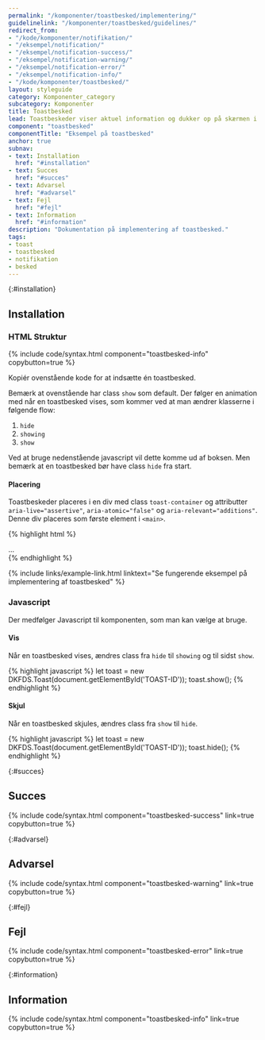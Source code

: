 ```yaml
---
permalink: "/komponenter/toastbesked/implementering/"
guidelinelink: "/komponenter/toastbesked/guidelines/"
redirect_from:
- "/kode/komponenter/notifikation/"
- "/eksempel/notification/"
- "/eksempel/notification-success/"
- "/eksempel/notification-warning/"
- "/eksempel/notification-error/"
- "/eksempel/notification-info/"
- "/kode/komponenter/toastbesked/"
layout: styleguide
category: Komponenter_category
subcategory: Komponenter
title: Toastbesked
lead: Toastbeskeder viser aktuel information og dukker op på skærmen i det øjeblik, de bliver relevante. Toastbeskeder vises typisk som reaktion på brugerinteraktion.
component: "toastbesked"
componentTitle: "Eksempel på toastbesked"
anchor: true
subnav:
- text: Installation
  href: "#installation"
- text: Succes
  href: "#succes"
- text: Advarsel
  href: "#advarsel"
- text: Fejl
  href: "#fejl"
- text: Information
  href: "#information"
description: "Dokumentation på implementering af toastbesked."
tags:
- toast
- toastbesked
- notifikation
- besked
---
```


{:#installation}
## Installation

### HTML Struktur

{% include code/syntax.html component="toastbesked-info" copybutton=true %}

Kopiér ovenstående kode for at indsætte én toastbesked.

Bemærk at ovenstående har class `show` som default. Der følger en animation med når en toastbesked vises, som kommer ved at man ændrer klasserne  i følgende flow:
1. `hide`
2. `showing`
3. `show`

Ved at bruge nedenstående javascript vil dette komme ud af boksen. Men bemærk at en toastbesked bør have class `hide` fra start.

#### Placering
Toastbeskeder placeres i en div med class `toast-container` og attributter `aria-live="assertive"`, `aria-atomic="false"` og `aria-relevant="additions"`. Denne div placeres som første element i `<main>`.

{% highlight html %}
<main id="main-content">
    <div class="toast-container" aria-live="assertive" aria-atomic="false" aria-relevant="additions">
        <!-- Placer toastbeskeder her -->
    </div>
    ...
</main>
{% endhighlight %}

{% include links/example-link.html linktext="Se fungerende eksempel på implementering af toastbesked" %}

### Javascript
Der medfølger Javascript til komponenten, som man kan vælge at bruge. 

#### Vis
Når en toastbesked vises, ændres class fra `hide` til `showing` og til sidst `show`.

{% highlight javascript %}
let toast = new DKFDS.Toast(document.getElementById('TOAST-ID'));
toast.show();
{% endhighlight %}

#### Skjul
Når en toastbesked skjules, ændres class fra `show` til `hide`.

{% highlight javascript %}
let toast = new DKFDS.Toast(document.getElementById('TOAST-ID'));
toast.hide();
{% endhighlight %}

{:#succes}
## Succes

{% include code/syntax.html component="toastbesked-success" link=true copybutton=true %}

{:#advarsel}
## Advarsel

{% include code/syntax.html component="toastbesked-warning" link=true copybutton=true %}

{:#fejl}
## Fejl

{% include code/syntax.html component="toastbesked-error" link=true copybutton=true %}

{:#information}
## Information

{% include code/syntax.html component="toastbesked-info" link=true copybutton=true %}
